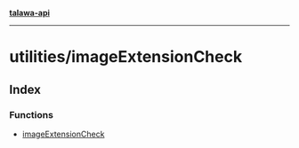 [**talawa-api**](../../README.md)

***

# utilities/imageExtensionCheck

## Index

### Functions

- [imageExtensionCheck](functions/imageExtensionCheck.md)
